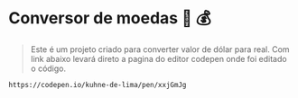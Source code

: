 # Conversor de moedas 💸 💰

> Este é um projeto  criado para converter valor de dólar para real. 
>  Com link abaixo levará direto a pagina do editor codepen onde foi editado o código.


```
https://codepen.io/kuhne-de-lima/pen/xxjGmJg
```
